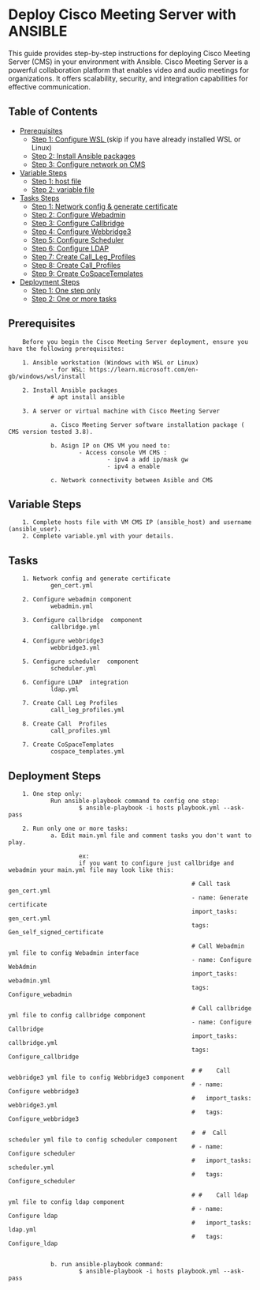 # Deploy Cisco Meeting Server  with ANSIBLE

This guide provides step-by-step instructions for deploying Cisco Meeting Server (CMS) in your environment with Ansible. Cisco Meeting Server is a powerful collaboration platform that enables video and audio meetings for organizations. It offers scalability, security, and integration capabilities for effective communication.

## Table of Contents
- [Prerequisites](#prerequisites)
  - [Step 1: Configure WSL ](#step-1-Configure-WSL)(skip if you have already installed WSL or Linux)
  - [Step 2: Install Ansible packages ](#step-2-Install-Ansible)
  - [Step 3: Configure network on CMS ](#step-3-configure-netork-CMS)
- [Variable Steps](#Variable-steps)
  - [Step 1: host file](#step-1-host-file)
  - [Step 2: variable file](#step-2-variable-file)
- [Tasks Steps](#Tasks-steps)
  - [Step 1: Network config & generate certificate](#step-1-gen_cert)
  - [Step 2: Configure Webadmin](#step-2-Webadmin)
  - [Step 3: Configure Callbridge](#step-3-Callbridge)
  - [Step 4: Configure Webbridge3](#step-4-Webbridge3)
  - [Step 5: Configure Scheduler](#step-5-Scheduler)
  - [Step 6: Configure LDAP](#step-6-LDAP)
  - [Step 7: Create Call_Leg_Profiles](#step-7-Call_Leg_Profiles)
  - [Step 8: Create Call_Profiles](#step-8-Call_Profiles)
  - [Step 9: Create CoSpaceTemplates](#step-9-CoSpaceTemplates)
- [Deployment Steps](#deployment-steps)
  - [Step 1: One step only](#step-1-one-step-only)
  - [Step 2: One or more tasks](#step-2-run-one-or-more-tasks)
  
## Prerequisites
        Before you begin the Cisco Meeting Server deployment, ensure you have the following prerequisites:
        
        1. Ansible workstation (Windows with WSL or Linux)
                - for WSL: https://learn.microsoft.com/en-gb/windows/wsl/install
        
        2. Install Ansible packages
                # apt install ansible
        
        3. A server or virtual machine with Cisco Meeting Server
                
                a. Cisco Meeting Server software installation package ( CMS version tested 3.8).
        
                b. Asign IP on CMS VM you need to:
                        - Access console VM CMS :
                                - ipv4 a add ip/mask gw
                                - ipv4 a enable 

                c. Network connectivity between Asible and CMS

## Variable Steps
        1. Complete hosts file with VM CMS IP (ansible_host) and username (ansible_user).
        2. Complete variable.yml with your details.

## Tasks 
        1. Network config and generate certificate 
                gen_cert.yml
                
        2. Configure webadmin component
                webadmin.yml
                
        3. Configure callbridge  component
                callbridge.yml

        4. Configure webbridge3
                webbridge3.yml

        5. Configure scheduler  component
                scheduler.yml
                
        6. Configure LDAP  integration
                ldap.yml

        7. Create Call Leg Profiles  
                call_leg_profiles.yml

        8. Create Call  Profiles  
                call_profiles.yml

        7. Create CoSpaceTemplates 
                cospace_templates.yml




##  Deployment Steps

        1. One step only:
                Run ansible-playbook command to config one step:
                        $ ansible-playbook -i hosts playbook.yml --ask-pass 

        2. Run only one or more tasks:
                a. Edit main.yml file and comment tasks you don't want to play.

                        ex:
                        if you want to configure just callbridge and webadmin your main.yml file may look like this:
                                                                        
                                                        # Call task gen_cert.yml
                                                        - name: Generate certificate
                                                        import_tasks: gen_cert.yml
                                                        tags: Gen_self_signed_certificate

                                                        # Call Webadmin yml file to config Webadmin interface
                                                        - name: Configure WebAdmin
                                                        import_tasks: webadmin.yml
                                                        tags: Configure_webadmin

                                                        # Call callbridge yml file to config callbridge component
                                                        - name: Configure Callbridge
                                                        import_tasks: callbridge.yml
                                                        tags: Configure_callbridge

                                                        # #    Call webbridge3 yml file to config Webbridge3 component
                                                        # - name: Configure webbridge3
                                                        #   import_tasks: webbridge3.yml
                                                        #   tags: Configure_webbridge3

                                                        #  #  Call scheduler yml file to config scheduler component
                                                        # - name: Configure scheduler
                                                        #   import_tasks: scheduler.yml
                                                        #   tags: Configure_scheduler

                                                        # #    Call ldap yml file to config ldap component
                                                        # - name: Configure ldap
                                                        #   import_tasks: ldap.yml
                                                        #   tags: Configure_ldap   


                b. run ansible-playbook command:
                        $ ansible-playbook -i hosts playbook.yml --ask-pass 
